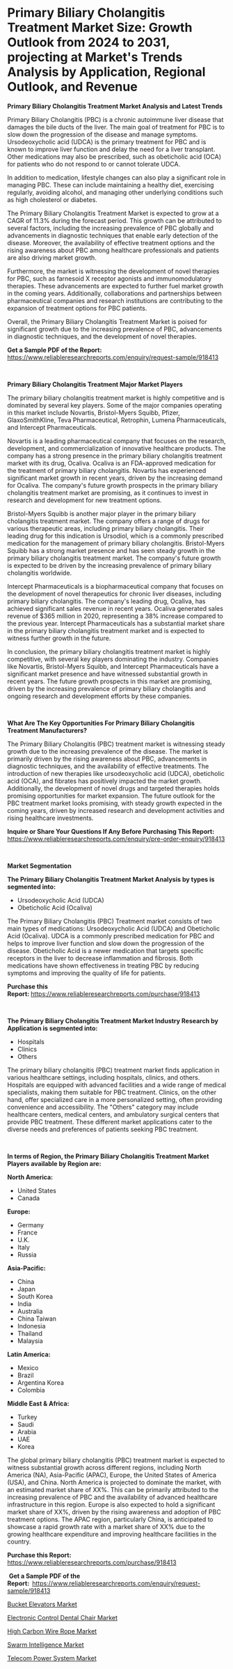 <p><h1>Primary Biliary Cholangitis Treatment Market Size: Growth Outlook from 2024 to 2031, projecting at Market's Trends Analysis by Application, Regional Outlook, and Revenue</h1></p><p><strong>Primary Biliary Cholangitis Treatment Market Analysis and Latest Trends</strong></p>
<p><p>Primary Biliary Cholangitis (PBC) is a chronic autoimmune liver disease that damages the bile ducts of the liver. The main goal of treatment for PBC is to slow down the progression of the disease and manage symptoms. Ursodeoxycholic acid (UDCA) is the primary treatment for PBC and is known to improve liver function and delay the need for a liver transplant. Other medications may also be prescribed, such as obeticholic acid (OCA) for patients who do not respond to or cannot tolerate UDCA.</p><p>In addition to medication, lifestyle changes can also play a significant role in managing PBC. These can include maintaining a healthy diet, exercising regularly, avoiding alcohol, and managing other underlying conditions such as high cholesterol or diabetes.</p><p>The Primary Biliary Cholangitis Treatment Market is expected to grow at a CAGR of 11.3% during the forecast period. This growth can be attributed to several factors, including the increasing prevalence of PBC globally and advancements in diagnostic techniques that enable early detection of the disease. Moreover, the availability of effective treatment options and the rising awareness about PBC among healthcare professionals and patients are also driving market growth.</p><p>Furthermore, the market is witnessing the development of novel therapies for PBC, such as farnesoid X receptor agonists and immunomodulatory therapies. These advancements are expected to further fuel market growth in the coming years. Additionally, collaborations and partnerships between pharmaceutical companies and research institutions are contributing to the expansion of treatment options for PBC patients.</p><p>Overall, the Primary Biliary Cholangitis Treatment Market is poised for significant growth due to the increasing prevalence of PBC, advancements in diagnostic techniques, and the development of novel therapies.</p></p>
<p><strong>Get a Sample PDF of the Report:&nbsp;</strong> <a href="https://www.reliableresearchreports.com/enquiry/request-sample/918413">https://www.reliableresearchreports.com/enquiry/request-sample/918413</a></p>
<p>&nbsp;</p>
<p><strong>Primary Biliary Cholangitis Treatment Major Market Players</strong></p>
<p><p>The primary biliary cholangitis treatment market is highly competitive and is dominated by several key players. Some of the major companies operating in this market include Novartis, Bristol-Myers Squibb, Pfizer, GlaxoSmithKline, Teva Pharmaceutical, Retrophin, Lumena Pharmaceuticals, and Intercept Pharmaceuticals.</p><p>Novartis is a leading pharmaceutical company that focuses on the research, development, and commercialization of innovative healthcare products. The company has a strong presence in the primary biliary cholangitis treatment market with its drug, Ocaliva. Ocaliva is an FDA-approved medication for the treatment of primary biliary cholangitis. Novartis has experienced significant market growth in recent years, driven by the increasing demand for Ocaliva. The company's future growth prospects in the primary biliary cholangitis treatment market are promising, as it continues to invest in research and development for new treatment options.</p><p>Bristol-Myers Squibb is another major player in the primary biliary cholangitis treatment market. The company offers a range of drugs for various therapeutic areas, including primary biliary cholangitis. Their leading drug for this indication is Ursodiol, which is a commonly prescribed medication for the management of primary biliary cholangitis. Bristol-Myers Squibb has a strong market presence and has seen steady growth in the primary biliary cholangitis treatment market. The company's future growth is expected to be driven by the increasing prevalence of primary biliary cholangitis worldwide.</p><p>Intercept Pharmaceuticals is a biopharmaceutical company that focuses on the development of novel therapeutics for chronic liver diseases, including primary biliary cholangitis. The company's leading drug, Ocaliva, has achieved significant sales revenue in recent years. Ocaliva generated sales revenue of $365 million in 2020, representing a 38% increase compared to the previous year. Intercept Pharmaceuticals has a substantial market share in the primary biliary cholangitis treatment market and is expected to witness further growth in the future.</p><p>In conclusion, the primary biliary cholangitis treatment market is highly competitive, with several key players dominating the industry. Companies like Novartis, Bristol-Myers Squibb, and Intercept Pharmaceuticals have a significant market presence and have witnessed substantial growth in recent years. The future growth prospects in this market are promising, driven by the increasing prevalence of primary biliary cholangitis and ongoing research and development efforts by these companies.</p></p>
<p>&nbsp;</p>
<p><strong>What Are The Key Opportunities For Primary Biliary Cholangitis Treatment Manufacturers?</strong></p>
<p><p>The Primary Biliary Cholangitis (PBC) treatment market is witnessing steady growth due to the increasing prevalence of the disease. The market is primarily driven by the rising awareness about PBC, advancements in diagnostic techniques, and the availability of effective treatments. The introduction of new therapies like ursodeoxycholic acid (UDCA), obeticholic acid (OCA), and fibrates has positively impacted the market growth. Additionally, the development of novel drugs and targeted therapies holds promising opportunities for market expansion. The future outlook for the PBC treatment market looks promising, with steady growth expected in the coming years, driven by increased research and development activities and rising healthcare investments.</p></p>
<p><strong>Inquire or Share Your Questions If Any Before Purchasing This Report:</strong> <a href="https://www.reliableresearchreports.com/enquiry/pre-order-enquiry/918413">https://www.reliableresearchreports.com/enquiry/pre-order-enquiry/918413</a></p>
<p>&nbsp;</p>
<p><strong>Market Segmentation</strong></p>
<p><strong>The Primary Biliary Cholangitis Treatment Market Analysis by types is segmented into:</strong></p>
<p><ul><li>Ursodeoxycholic Acid (UDCA)</li><li>Obeticholic Acid (Ocaliva)</li></ul></p>
<p><p>The Primary Biliary Cholangitis (PBC) Treatment market consists of two main types of medications: Ursodeoxycholic Acid (UDCA) and Obeticholic Acid (Ocaliva). UDCA is a commonly prescribed medication for PBC and helps to improve liver function and slow down the progression of the disease. Obeticholic Acid is a newer medication that targets specific receptors in the liver to decrease inflammation and fibrosis. Both medications have shown effectiveness in treating PBC by reducing symptoms and improving the quality of life for patients.</p></p>
<p><strong>Purchase this Report:&nbsp;</strong><a href="https://www.reliableresearchreports.com/purchase/918413">https://www.reliableresearchreports.com/purchase/918413</a></p>
<p>&nbsp;</p>
<p><strong>The Primary Biliary Cholangitis Treatment Market Industry Research by Application is segmented into:</strong></p>
<p><ul><li>Hospitals</li><li>Clinics</li><li>Others</li></ul></p>
<p><p>The primary biliary cholangitis (PBC) treatment market finds application in various healthcare settings, including hospitals, clinics, and others. Hospitals are equipped with advanced facilities and a wide range of medical specialists, making them suitable for PBC treatment. Clinics, on the other hand, offer specialized care in a more personalized setting, often providing convenience and accessibility. The "Others" category may include healthcare centers, medical centers, and ambulatory surgical centers that provide PBC treatment. These different market applications cater to the diverse needs and preferences of patients seeking PBC treatment.</p></p>
<p>&nbsp;</p>
<p><strong>In terms of Region, the Primary Biliary Cholangitis Treatment Market Players available by Region are:</strong></p>
<p>
    <p> <strong> North America: </strong>
        <ul>
            <li>United States</li>
            <li>Canada</li>
        </ul>
        </p> 
    <p> <strong> Europe: </strong>
        <ul>
            <li>Germany</li>
            <li>France</li>
            <li>U.K.</li>
            <li>Italy</li>
            <li>Russia</li>
        </ul>
        </p> 
    <p> <strong> Asia-Pacific: </strong>
        <ul>
            <li>China</li>
            <li>Japan</li>
            <li>South Korea</li>
            <li>India</li>
            <li>Australia</li>
            <li>China Taiwan</li>
            <li>Indonesia</li>
            <li>Thailand</li>
            <li>Malaysia</li>
        </ul>
        </p> 
    <p> <strong> Latin America: </strong>
        <ul>
            <li>Mexico</li>
            <li>Brazil</li>
            <li>Argentina Korea</li>
            <li>Colombia</li>
        </ul>
        </p> 
    <p> <strong> Middle East & Africa: </strong>
        <ul>
            <li>Turkey</li>
            <li>Saudi</li>
            <li>Arabia</li>
            <li>UAE</li>
            <li>Korea</li>
        </ul>
    </p>
    </p>
<p><p>The global primary biliary cholangitis (PBC) treatment market is expected to witness substantial growth across different regions, including North America (NA), Asia-Pacific (APAC), Europe, the United States of America (USA), and China. North America is projected to dominate the market, with an estimated market share of XX%. This can be primarily attributed to the increasing prevalence of PBC and the availability of advanced healthcare infrastructure in this region. Europe is also expected to hold a significant market share of XX%, driven by the rising awareness and adoption of PBC treatment options. The APAC region, particularly China, is anticipated to showcase a rapid growth rate with a market share of XX% due to the growing healthcare expenditure and improving healthcare facilities in the country.</p></p>
<p><strong>Purchase this Report: </strong><a href="https://www.reliableresearchreports.com/purchase/918413">https://www.reliableresearchreports.com/purchase/918413</a></p>
<p>&nbsp;<strong>Get a Sample PDF of the Report:&nbsp;&nbsp;</strong><a href="https://www.reliableresearchreports.com/enquiry/request-sample/918413">https://www.reliableresearchreports.com/enquiry/request-sample/918413</a></p>
<p><strong></strong></p>
<p><p><a href="https://www.linkedin.com/pulse/bucket-elevators-market-size-trends-growth-outlook-forecasted-0kvze?trackingId=dpafM57UTayJJFBXS6XQjw%3D%3D">Bucket Elevators Market</a></p><p><a href="https://medium.com/@nayelibosco/electronic-control-dental-chair-market-share-evolution-and-market-growth-trends-2024-2031-6461570aa2f2">Electronic Control Dental Chair Market</a></p><p><a href="https://medium.com/@nayelibosco/high-carbon-wire-rope-market-competitive-analysis-market-trends-and-forecast-to-2031-c3b41d8ced21">High Carbon Wire Rope Market</a></p><p><a href="https://github.com/RichRobinson5/Market-Research-Report-List-3/blob/main/swarm-intelligence-market.md">Swarm Intelligence Market</a></p><p><a href="https://github.com/GroverBarry/Market-Research-Report-List-3/blob/main/telecom-power-system-market.md">Telecom Power System Market</a></p></p>